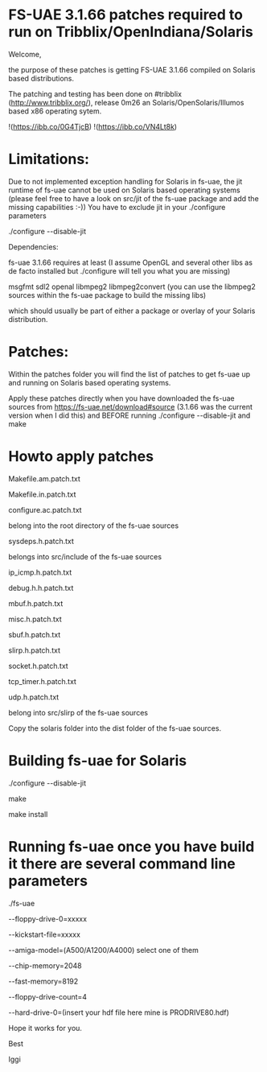 #  FS-UAE 3.1.66 patches required to run on Tribblix/OpenIndiana/Solaris

Welcome,

the purpose of these patches is getting FS-UAE 3.1.66 compiled on Solaris based distributions.

The patching and testing has been done on #tribblix (http://www.tribblix.org/), release 0m26 an Solaris/OpenSolaris/Illumos based x86 operating sytem.

!(https://ibb.co/0G4TjcB)
!(https://ibb.co/VN4Lt8k)

# Limitations:

Due to not implemented exception handling for Solaris in fs-uae, the jit runtime of fs-uae cannot be used on Solaris based operating systems (please feel free to have a look on src/jit of the fs-uae package and add the missing capabilities :-)) You have to exclude jit in your ./configure parameters

./configure --disable-jit

Dependencies:

fs-uae 3.1.66 requires at least (I assume OpenGL and several other libs as de facto installed but ./configure will tell you what you are missing)

msgfmt sdl2 openal libmpeg2 libmpeg2convert (you can use the libmpeg2 sources within the fs-uae package to build the missing libs)

which should usually be part of either a package or overlay of your Solaris distribution.

# Patches:

Within the patches folder you will find the list of patches to get fs-uae up and running on Solaris based operating systems.

Apply these patches directly when you have downloaded the fs-uae sources from https://fs-uae.net/download#source (3.1.66 was the current version when I did this) and BEFORE running ./configure --disable-jit and make

# Howto apply patches

Makefile.am.patch.txt

Makefile.in.patch.txt

configure.ac.patch.txt

belong into the root directory of the fs-uae sources

sysdeps.h.patch.txt

belongs into src/include of the fs-uae sources

ip_icmp.h.patch.txt

debug.h.h.patch.txt

mbuf.h.patch.txt

misc.h.patch.txt

sbuf.h.patch.txt

slirp.h.patch.txt

socket.h.patch.txt

tcp_timer.h.patch.txt

udp.h.patch.txt

belong into src/slirp of the fs-uae sources

Copy the solaris folder into the dist folder of the fs-uae sources.

# Building fs-uae for Solaris 

./configure --disable-jit

make

make install

# Running fs-uae once you have build it there are several command line parameters

./fs-uae 

  --floppy-drive-0=xxxxx
  
  --kickstart-file=xxxxx
  
  --amiga-model=(A500/A1200/A4000) select one of them 
  
  --chip-memory=2048
  
  --fast-memory=8192
  
  --floppy-drive-count=4
  
  --hard-drive-0=(insert your hdf file here mine is PRODRIVE80.hdf) 
  
  
Hope it works for you.

Best

Iggi




